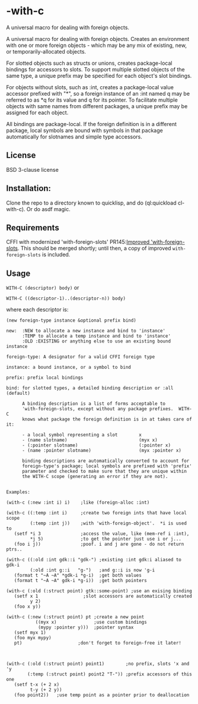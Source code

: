 # -with-c

A universal macro for dealing with foreign objects.

A universal macro for dealing with foreign objects.  Creates an environment with one or more foreign objects - which may be any mix of existing, new, or temporarily-allocated objects.

For slotted objects such as structs or unions, creates package-local bindings for accessors to slots.  To support multiple slotted objects of the same type, a unique prefix may be specified for each object's slot bindings.

For objects without slots, such as :int, creates a package-local value accessor prefixed with "*", so a foreign instance of an :int named q may be referred to as *q for its value and q for its pointer.  To facilitate multiple objects with same names from different packages, a unique prefix may be assigned for each object.

All bindings are package-local.  If the foreign definition is in a different package, local symbols are bound with symbols in that package automatically for slotnames and simple type accessors.

## License

BSD 3-clause license

## Installation:

Clone the repo to a directory known to quicklisp, and do
(ql:quickload cl-with-c).  Or do asdf magic.

## Requirements

CFFI with modernized 'with-foreign-slots' PR145:[Improved 'with-foreign-slots](https://github.com/cffi/cffi/pull/145).  This should be merged shortly; until then, a copy of improved `with-foreign-slots` is included.

## Usage

`WITH-C (descriptor) body)` or

`WITH-C ((descriptor-1)..(descriptor-n)) body)`

where each descriptor is:

`(new foreign-type instance &optional prefix bind)`
```
new:  :NEW to allocate a new instance and bind to 'instance'
      :TEMP to allocate a temp instance and bind to 'instance'
      :OLD :EXISTING or anything else to use an existing bound instance

foreign-type: A designator for a valid CFFI foreign type

instance: a bound instance, or a symbol to bind

prefix: prefix local bindings

bind: for slotted types, a detailed binding description or :all (default)

      A binding description is a list of forms acceptable to 
	  'with-foreign-slots, except without any package prefixes.  WITH-C
	  knows what package the foreign definition is in at takes care of it:
	  
	  - a local symbol representing a slot        x
	  - (name slotname)                           (myx x)
	  - (:pointer slotname)                       (:pointer x)
	  - (name :pointer slotname)                  (myx :pointer x)
	  
	  binding descriptions are automatically converted to account for
	  foreign-type's package; local symbols are prefixed with 'prefix'
	  parameter and checked to make sure that they are unique within 
	  the WITH-C scope (generating an error if they are not).


Examples:

(with-c (:new :int i) i)    ;like (foreign-alloc :int)
 
(with-c ((:temp :int i)     ;create two foreign ints that have local scope
         (:temp :int j))    ;with 'with-foreign-object'.  *i is used to
   (setf *i 3               ;access the value, like (mem-ref i :int),
         *j 5)              ;to get the pointer just use i or j...
   (foo i j))               ;poof. i and j are gone - do not return ptrs..

(with-c ((:old :int gdk::i "gdk-") ;existing :int gdk:i aliased to gdk-i
         (:old :int g::i   "g-")   ;and g::i is now 'g-i
   (format t "~A ~A" *gdk-i *g-i)  ;get both values
   (format t "~A ~A" gdk-i *g-i))  ;get both pointers

(with-c (:old (:struct point) gtk::some-point) ;use an exising binding
   (setf x 1                 ;slot accessors are automatically created
         y 2)
   (foo x y))

(with-c (:new (:struct point) pt ;create a new point
           ((myx x)              ;use custom bindings
		    (mypy :pointer y)))  ;pointer syntax
   (setf myx 1)
   (foo myx mypy)
   pt)                     ;don't forget to foreign-free it later!



(with-c (:old (:struct point) point1)        ;no prefix, slots 'x and 'y
        (:temp (:struct point) point2 "T-")) ;prefix accessors of this one
   (setf t-x (+ 2 x)
         t-y (+ 2 y))
   (foo point2))   ;use temp point as a pointer prior to deallocation
   
```
  

